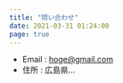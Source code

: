 ```yaml
---
title: "問い合わせ"
date: 2021-03-31 01:24:00
page: true
---
```


- Email : hoge@gmail.com
- 住所 : 広島県...
